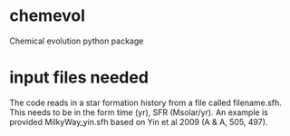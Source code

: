# chemevol
Chemical evolution python package


# input files needed
The code reads in a star formation history from a file called filename.sfh.  This needs to be in the form time (yr), SFR (Msolar/yr).    An example is provided MilkyWay_yin.sfh based on Yin et al 2009 (A & A, 505, 497).